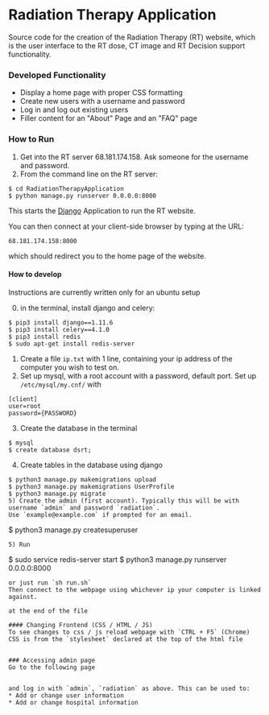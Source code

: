 # Radiation Therapy Application

Source code for the creation of the Radiation Therapy (RT) website, which is the user interface
to the RT dose, CT image and RT Decision support functionality.

### Developed Functionality
* Display a home page with proper CSS formatting
* Create new users with a username and password
* Log in and log out existing users
* Filler content for an "About" Page and an "FAQ" page

### How to Run
1) Get into the RT server 68.181.174.158. Ask someone for the username and password.
2) From the command line on the RT server:
```
$ cd RadiationTherapyApplication
$ python manage.py runserver 0.0.0.0:8000
```
This starts the [Django](https://www.djangoproject.com/) Application to run the RT website. 

You can then connect at your client-side browser by typing at the URL:
```
68.181.174.158:8000
```
which should redirect you to the home page of the website. 

#### How to develop

Instructions are currently written only for an ubuntu setup

0) in the terminal, install django and celery:
```
$ pip3 install django==1.11.6
$ pip3 install celery==4.1.0
$ pip3 install redis
$ sudo apt-get install redis-server
```
1) Create a file `ip.txt` with 1 line, containing your ip address of the computer
you wish to test on. 
2) Set up mysql, with a root account with a password, default port. Set up `/etc/mysql/my.cnf/` with
```
[client]
user=root
password={PASSWORD}
``` 
3) Create the database in the terminal
```
$ mysql
$ create database dsrt;
```
4) Create tables in the database using django
```
$ python3 manage.py makemigrations upload
$ python3 manage.py makemigrations UserProfile
$ python3 manage.py migrate
5) Create the admin (first account). Typically this will be with username `admin` and password `radiation`. 
Use `example@example.com` if prompted for an email.
```
$ python3 manage.py createsuperuser
```
5) Run
```
$ sudo service redis-server start 
$ python3 manage.py runserver 0.0.0.0:8000
```
or just run `sh run.sh`
Then connect to the webpage using whichever ip your computer is linked against.

at the end of the file

#### Changing Frontend (CSS / HTML / JS)
To see changes to css / js reload webpage with `CTRL + F5` (Chrome)
CSS is from the `stylesheet` declared at the top of the html file


### Accessing admin page
Go to the following page
```
[ip]:8000/admin/
```

and log in with `admin`, `radiation` as above. This can be used to:
* Add or change user information
* Add or change hospital information
